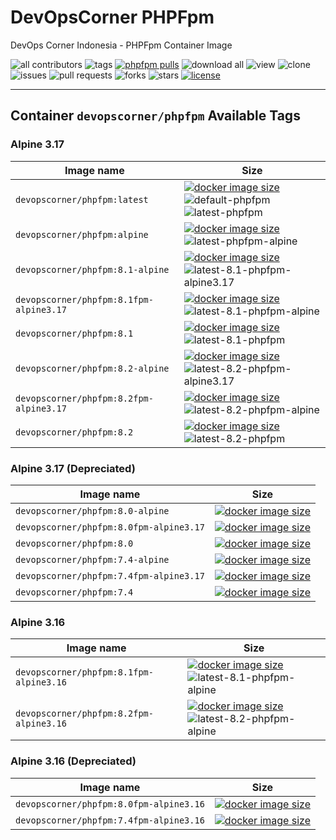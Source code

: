 # DevOpsCorner PHPFpm

DevOps Corner Indonesia - PHPFpm Container Image

![all contributors](https://img.shields.io/github/contributors/devopscorner/devopscorner-container)
![tags](https://img.shields.io/github/v/tag/devopscorner/devopscorner-container?sort=semver)
[![phpfpm pulls](https://img.shields.io/docker/pulls/devopscorner/phpfpm.svg?label=phpfpm%20container&logo=php)](https://hub.docker.com/r/devopscorner/phpfpm/)
![download all](https://img.shields.io/github/downloads/devopscorner/devopscorner-container/total.svg)
![view](https://views.whatilearened.today/views/github/devopscorner/devopscorner-container.svg)
![clone](https://img.shields.io/badge/dynamic/json?color=success&label=clone&query=count&url=https://raw.githubusercontent.com/devopscorner/devopscorner-container/master/clone.json?raw=True&logo=github)
![issues](https://img.shields.io/github/issues/devopscorner/devopscorner-container)
![pull requests](https://img.shields.io/github/issues-pr/devopscorner/devopscorner-container)
![forks](https://img.shields.io/github/forks/devopscorner/devopscorner-container)
![stars](https://img.shields.io/github/stars/devopscorner/devopscorner-container)
[![license](https://img.shields.io/github/license/devopscorner/devopscorner-container)](https://img.shields.io/github/license/devopscorner/devopscorner-container)

---

## Container `devopscorner/phpfpm` Available Tags

### **Alpine 3.17**

| Image name | Size |
|------------|------|
| `devopscorner/phpfpm:latest` | [![docker image size](https://img.shields.io/docker/image-size/devopscorner/phpfpm/latest.svg?label=Image%20size&logo=docker)](https://hub.docker.com/repository/docker/devopscorner/phpfpm/tags?page=1&ordering=last_updated&name=latest) ![default-phpfpm](https://img.shields.io/static/v1?label=latest&message=default&color=brightgreen) ![latest-phpfpm](https://img.shields.io/static/v1?label=latest&message=alpine&color=orange) |
| `devopscorner/phpfpm:alpine` | [![docker image size](https://img.shields.io/docker/image-size/devopscorner/phpfpm/alpine.svg?label=Image%20size&logo=docker)](https://hub.docker.com/repository/docker/devopscorner/phpfpm/tags?page=1&ordering=last_updated&name=alpine) ![latest-phpfpm-alpine](https://img.shields.io/static/v1?label=latest&message=alpine&color=orange) |
| `devopscorner/phpfpm:8.1-alpine` | [![docker image size](https://img.shields.io/docker/image-size/devopscorner/phpfpm/8.1-alpine.svg?label=Image%20size&logo=docker)](https://hub.docker.com/repository/docker/devopscorner/phpfpm/tags?page=1&ordering=last_updated&name=8.1-alpine) ![latest-8.1-phpfpm-alpine3.17](https://img.shields.io/static/v1?label=latest&message=8.1-alpine&color=orange) |
| `devopscorner/phpfpm:8.1fpm-alpine3.17` | [![docker image size](https://img.shields.io/docker/image-size/devopscorner/phpfpm/8.1fpm-alpine3.17.svg?label=Image%20size&logo=docker)](https://hub.docker.com/repository/docker/devopscorner/phpfpm/tags?page=1&ordering=last_updated&name=8.1fpm-alpine3.17) ![latest-8.1-phpfpm-alpine](https://img.shields.io/static/v1?label=latest&message=8.1fpm-alpine3.17&color=orange) |
| `devopscorner/phpfpm:8.1` | [![docker image size](https://img.shields.io/docker/image-size/devopscorner/phpfpm/8.1.svg?label=Image%20size&logo=docker)](https://hub.docker.com/repository/docker/devopscorner/phpfpm/tags?page=1&ordering=last_updated&name=8.1) ![latest-8.1-phpfpm](https://img.shields.io/static/v1?label=latest&message=8.1&color=orange) |
| `devopscorner/phpfpm:8.2-alpine` | [![docker image size](https://img.shields.io/docker/image-size/devopscorner/phpfpm/8.2-alpine.svg?label=Image%20size&logo=docker)](https://hub.docker.com/repository/docker/devopscorner/phpfpm/tags?page=1&ordering=last_updated&name=8.2-alpine) ![latest-8.2-phpfpm-alpine3.17](https://img.shields.io/static/v1?label=latest&message=8.2-alpine&color=orange) |
| `devopscorner/phpfpm:8.2fpm-alpine3.17` | [![docker image size](https://img.shields.io/docker/image-size/devopscorner/phpfpm/8.2fpm-alpine3.17.svg?label=Image%20size&logo=docker)](https://hub.docker.com/repository/docker/devopscorner/phpfpm/tags?page=1&ordering=last_updated&name=8.2fpm-alpine3.17) ![latest-8.2-phpfpm-alpine](https://img.shields.io/static/v1?label=latest&message=8.2fpm-alpine3.17&color=orange) |
| `devopscorner/phpfpm:8.2` | [![docker image size](https://img.shields.io/docker/image-size/devopscorner/phpfpm/8.2.svg?label=Image%20size&logo=docker)](https://hub.docker.com/repository/docker/devopscorner/phpfpm/tags?page=1&ordering=last_updated&name=8.2) ![latest-8.2-phpfpm](https://img.shields.io/static/v1?label=latest&message=8.2&color=orange) |

### **Alpine 3.17 (Depreciated)**

| Image name | Size |
|------------|------|
| `devopscorner/phpfpm:8.0-alpine` | [![docker image size](https://img.shields.io/docker/image-size/devopscorner/phpfpm/8.0-alpine.svg?label=Image%20size&logo=docker)](https://hub.docker.com/repository/docker/devopscorner/phpfpm/tags?page=1&ordering=last_updated&name=8.0-alpine) |
| `devopscorner/phpfpm:8.0fpm-alpine3.17` | [![docker image size](https://img.shields.io/docker/image-size/devopscorner/phpfpm/8.0fpm-alpine3.17.svg?label=Image%20size&logo=docker)](https://hub.docker.com/repository/docker/devopscorner/phpfpm/tags?page=1&ordering=last_updated&name=8.0fpm-alpine3.17) |
| `devopscorner/phpfpm:8.0` | [![docker image size](https://img.shields.io/docker/image-size/devopscorner/phpfpm/8.0.svg?label=Image%20size&logo=docker)](https://hub.docker.com/repository/docker/devopscorner/phpfpm/tags?page=1&ordering=last_updated&name=8.0) |
| `devopscorner/phpfpm:7.4-alpine` | [![docker image size](https://img.shields.io/docker/image-size/devopscorner/phpfpm/7.4-alpine.svg?label=Image%20size&logo=docker)](https://hub.docker.com/repository/docker/devopscorner/phpfpm/tags?page=1&ordering=last_updated&name=7.4-alpine) |
| `devopscorner/phpfpm:7.4fpm-alpine3.17` | [![docker image size](https://img.shields.io/docker/image-size/devopscorner/phpfpm/7.4fpm-alpine3.17.svg?label=Image%20size&logo=docker)](https://hub.docker.com/repository/docker/devopscorner/phpfpm/tags?page=1&ordering=last_updated&name=7.4fpm-alpine3.17) |
| `devopscorner/phpfpm:7.4` | [![docker image size](https://img.shields.io/docker/image-size/devopscorner/phpfpm/7.4.svg?label=Image%20size&logo=docker)](https://hub.docker.com/repository/docker/devopscorner/phpfpm/tags?page=1&ordering=last_updated&name=7.4) |


### **Alpine 3.16**

| Image name | Size |
|------------|------|
| `devopscorner/phpfpm:8.1fpm-alpine3.16` | [![docker image size](https://img.shields.io/docker/image-size/devopscorner/phpfpm/8.1fpm-alpine3.16.svg?label=Image%20size&logo=docker)](https://hub.docker.com/repository/docker/devopscorner/phpfpm/tags?page=1&ordering=last_updated&name=8.1fpm-alpine3.16) ![latest-8.1-phpfpm-alpine](https://img.shields.io/static/v1?label=latest&message=8.1fpm-alpine3.16&color=orange) |
| `devopscorner/phpfpm:8.2fpm-alpine3.16` | [![docker image size](https://img.shields.io/docker/image-size/devopscorner/phpfpm/8.2fpm-alpine3.16.svg?label=Image%20size&logo=docker)](https://hub.docker.com/repository/docker/devopscorner/phpfpm/tags?page=1&ordering=last_updated&name=8.2fpm-alpine3.16) ![latest-8.2-phpfpm-alpine](https://img.shields.io/static/v1?label=latest&message=8.2fpm-alpine3.16&color=orange) |


### **Alpine 3.16 (Depreciated)**

| Image name | Size |
|------------|------|
| `devopscorner/phpfpm:8.0fpm-alpine3.16` | [![docker image size](https://img.shields.io/docker/image-size/devopscorner/phpfpm/8.0fpm-alpine3.16.svg?label=Image%20size&logo=docker)](https://hub.docker.com/repository/docker/devopscorner/phpfpm/tags?page=1&ordering=last_updated&name=8.0fpm-alpine3.16) |
| `devopscorner/phpfpm:7.4fpm-alpine3.16` | [![docker image size](https://img.shields.io/docker/image-size/devopscorner/phpfpm/7.4fpm-alpine3.16.svg?label=Image%20size&logo=docker)](https://hub.docker.com/repository/docker/devopscorner/phpfpm/tags?page=1&ordering=last_updated&name=7.4fpm-alpine3.16) |